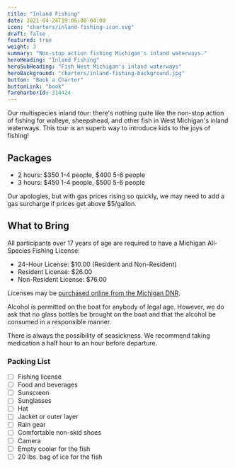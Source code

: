 ```yaml
---
title: "Inland Fishing"
date: 2021-04-24T19:06:00-04:00
icon: "charters/inland-fishing-icon.svg"
draft: false
featured: true
weight: 3
summary: "Non-stop action fishing Michigan's inland waterways."
heroHeading: "Inland Fishing"
heroSubHeading: "Fish West Michigan's inland waterways"
heroBackground: "charters/inland-fishing-background.jpg"
button: "Book a Charter"
buttonLink: "book"
fareharborId: 314424
---
```


Our multispecies inland tour: there's nothing quite like the non-stop action of fishing for walleye, sheepshead, and other fish in West Michigan's inland waterways. This tour is an superb way to introduce kids to the joys of fishing!

## Packages

- 2 hours: $350 1-4 people, $400 5-6 people
- 3 hours: $450 1-4 people, $500 5-6 people

Our apologies, but with gas prices rising so quickly, we may need to add a gas surcharge if prices get above $5/gallon.

## What to Bring

All participants over 17 years of age are required to have a Michigan All-Species Fishing License:

- 24-Hour License: $10.00 (Resident and Non-Resident)
- Resident License: $26.00
- Non-Resident License: $76.00

Licenses may be [purchased online from the Michigan DNR](https://www.michigan.gov/dnr/0,4570,7-350-79119_79146_82448---,00.html "Michigan DNR Fishing Licenses").

Alcohol is permitted on the boat for anybody of legal age. However, we do ask that no glass bottles be brought on the boat and that the alcohol be consumed in a responsible manner.

There is always the possibility of seasickness. We recommend taking medication a half hour to an hour before departure.

### Packing List

- [ ] Fishing license
- [ ] Food and beverages
- [ ] Sunscreen
- [ ] Sunglasses
- [ ] Hat
- [ ] Jacket or outer layer
- [ ] Rain gear
- [ ] Comfortable non-skid shoes
- [ ] Camera
- [ ] Empty cooler for the fish
- [ ] 20 lbs. bag of ice for the fish
